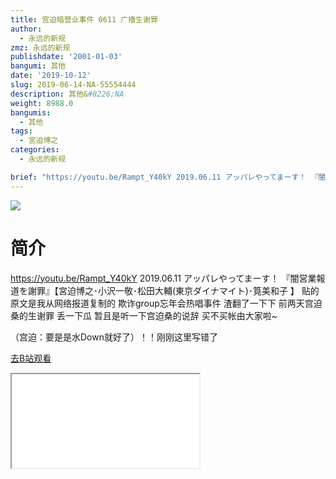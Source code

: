 ```yaml
---
title: 宫迫暗营业事件 0611 广播生谢罪
author:
  - 永远的新规
zmz: 永远的新规
publishdate: '2001-01-03'
bangumi: 其他
date: '2019-10-12'
slug: 2019-06-14-NA-55554444
description: 其他&#8226;NA
weight: 8988.0
bangumis:
  - 其他
tags:
  - 宮迫博之
categories:
  - 永远的新规

brief: "https://youtu.be/Rampt_Y40kY 2019.06.11 アッパレやってまーす！ 『闇営業報道を謝罪』【宮迫博之･小沢一敬･松田大輔(東京ダイナマイト)･筧美和子 】 贴的原文是我从网络报道复制的 欺诈group忘年会热唱事件 渣翻了一下下 前两天宫迫桑的生谢罪 丢一下瓜 暂且是听一下宫迫桑的说辞 买不买帐由大家啦~ （宫迫：要是是水Down就好了）！！刚刚这里写错了"
---
```

![](https://raw.githubusercontent.com/tcgriffith/owaraisite/master/static/tmpimg/6ad00e78d3e5c82e519b76267c3e63b7cbc79243.jpg.480.jpg)
# 简介  
https://youtu.be/Rampt_Y40kY
2019.06.11 アッパレやってまーす！ 『闇営業報道を謝罪』【宮迫博之･小沢一敬･松田大輔(東京ダイナマイト)･筧美和子 】
贴的原文是我从网络报道复制的
欺诈group忘年会热唱事件
渣翻了一下下 前两天宫迫桑的生谢罪
丢一下瓜 暂且是听一下宫迫桑的说辞 买不买帐由大家啦~

（宫迫：要是是水Down就好了）！！刚刚这里写错了  

[去B站观看](https://www.bilibili.com/video/av55554444/)
<div class ="resp-container"><iframe class="testiframe" src="//player.bilibili.com/player.html?aid=55554444"", scrolling="no", allowfullscreen="true" > </iframe></div> 
